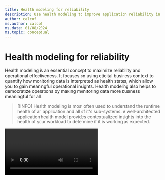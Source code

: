 ```yaml
---
title: Health modeling for reliability
description: Use health modeling to improve application reliability in Azure. Differentiate between healthy, degraded, and unhealthy states. Learn how to quantify application health and build your own health model.
author: calcof
ms.author: calcof
ms.date: 01/08/2024
ms.topic: conceptual
---
```


# Health modeling for reliability

Health modeling is an essential concept to maximize reliability and operational effectiveness. It focuses on using cticital business context to quantify how monitoring data is interpreted as health states, which allow you to gain meaningful operational insights. Health modeling also helps to democratize operations by making monitoring data more business meaningful​ for all.  

> [!INFO]
> Health modeling is most often used to understand the runtime health of an application and all of it's sub-systems. A well-architected application health model provides contextualized insights into the health of your workload to determine if it is working as expected.

<video>

This cross-cutting guide offers practical and authoritative guidance about modeling health, enabling you to use health models as a foundation for effective application operations and to maximize overall reliability.

> [!IMPORTANT]
> Microsoft Azure has recently launched the public preview for Azure Monitor health models. This new Azure Monitor capability provides an Azure-native solution to construct health models and achieve business-relevant observability. Using this service to model health in the context of business value will allow you to approach failure scenarios based on business impact, driving informed and prioritized operational responses.
> ()[More information]

#### Key points

- What is a health model?
- What are the benefits of health modeling?
- Common scenarios for health modeling
- Building a health model
- Using a health model
- Tooling for health modeling

## What is a health model?

The term _health_ refers to the evaluated 'healthy', 'degraded', and 'unhealthy' states which are derived by combining raw metrics, logs, and traces with domain specific information. These _health states_ are calulated using monitoring data _health signals_, such as a metric signal for CPU utilization. Health signals are rationalized using a domain specific _health definition_, such as expected CPU utilization thresholds for state transitions. There are many types of health signal which can be used, and these signals can be combined within a model to derive aggregated health states and also to propogate state changes.

<image of health>

Health states provide a distinct data schema that is optimized for observability use cases through modeling your own requirments, objectives, and architectural context. Modeling ultimatly makes health data unique to your contextual scope - what 'healthy' means for your scenario is likely to be different from any other scenario. Health is therefore a relative data concept. 

For example, Azure resources of the same type in your own application could have very different health definitions, such as two virtual machines where one is running a CPU sensative workload and the other is running a memory intensive workload. The health status of the first virtual machine will likely be heavily influenced by the CPU utilization metirc, while the other may be much more concerned with utilized memory metrics.

- A green healthy state indicates that key nonfunctional requirements and targets are fully satisfied and that resources are used optimally. For example, 95 percent of requests are processed in <=500 ms with Azure Kubernetes Service (AKS) node use at X percent.
- A yellow degraded state indicates that resources are not performing optimally but are still operational. For example, storage throttling has been detected.
- A red unhealthy state indicates that degradation has persisted beyond tolerated limits, or that resources have become unavailable or surpassed an allowable performance threshold.

> [!INFO]
> Health can also be represented through a score rather than states to provide additional data granularity.

The term _model_ refers to the graphical structure of logical components which form a specific scope and how they depend or interact with each other. The model also layers in domain information and business context in the form of dependency chains and health definitions which enable you to rationalize monitoring data as health state across the model.

Typically, models are used to represent an application scope and contain a logical representation of the application architecture and business scenarios. Components of the application are captured as _entities_ in the graph, with _relationships_ to mirror dependency chains between components. Entities within the application model can broadly be categorized as 3 abstract types; (1) infrastructure componets, (2) application components, and (3) user or system flows.

<image of model>

Moeled user and system flows summarize non-functional requirements across business scenarios involving both application and infrastructure components, which ultimately reflects business value for the application. ​Not all business scenarios in an application are equal, and a health model enables you to derive a prioritized and meaningful representation of application health. 

> [!NOTE]
> A health model shouldn't treat all failures the same. It should clearly distinguish between expected-transient but recoverable failures and a true disaster state.

## ​What are the benefits of health modeling?

Cloud applications typically generate high volumes of operational data, which makes it challenging to evaluate and determine the best operational action. Health modeling introduces business-relevant observability through quantified health states, which provide the basis to rationalise large volumes of operational data using domain information and business context.

This enables you to implicitly identify, interpret, and swiftly react to any deviations from a known healthy baseline. It ensures that operations are well informed and that business impact is considered in the decision-making process. This also helps to democratizes operations by making monitoring data more business meaningful​ for everyone

Using a health model enables you to implicitly identify, interpret, and swiftly react to any deviations from a known healthy state. It ensures that operations are well informed and that business impact is considered in the decision-making process. This also helps to democratizes operations by making monitoring data more business meaningful​ for everyone.

​Consider the example of a detection scenario where there is spike in failed messages on an Azure Service Bus queue, which is causing payments to fail within an ecommerce application. This is a critical business issue that is directly impacting revenue. An application developer might have the system knowledge needed to rationalize the impact of this metric spike on payments. But with a complex system this tribal knowledge is often segmented and not consistent across all of the operations team. By using a health model, the impact of this spike on both the Service Bus instance and the payment flows which depend on it are immediatly visible and actionable. This allows anyone to immediatly comprehend the severity of the issue, and act accordingly.

The following list captures some fo the key benefits of health modeling:

 - Improves Time To Detect (TTD) and Time To Mitigate (TTM) through faster problem isolation
 - Reduces alert noise through targeted alerts based on health
 - Identifies the blast radius of operational issues accelerating impact assessments
 - Easily identify cascading or correlated issues
 - Assists with Root Cause Analysis (RCA)
 - Democratizes operational knowledge
 - Provides a consistent baseline for AIOps intelligence and insights

> [!INFO]
> Use your health model to optimise testing and validation processes, such as load and chaos testing. Incorporating health models within your engineering lifecycle enables you to validate runtime operational state during testing, but also the effectiveness of your model under scale and failure scenarios.

## ​Common scenarios for health modeling 

Health modeling is most often used to quantify health states for an application, providing a basis for application observability and operations. However, health modeling is an abstract concept and can be applied at different scopes in a variety of different scenarios.

<screen grab of sample app model>

It is possible to combine multiple health models together in a _model of models_ to achieve higher levels aggregation. For example, it is possible to model the health of a business unit or an entire cloud estate, by using health models as component entities within a larger model. Applications within the estate are represented by their health models as nodes within the top level graph. Relationships in this model are then used to capture dependencies between applications.

> [!EXAMPLE]
> ​Consider an retail company with various applications for eCommerce, payments, and order processing. Each of these applications would be defined as an independent health model to quantify what health means for that particular workload. A parent model could then be used to map all of these component health models as entities, capturing inter-application operational impacts through dependency chains, such as the cascading impact on the eCommerce application if the payment application was to become unhealthy.

<screen grab of sample model of models>

## Building a health model

​The process to build a heath model is a continuous engineering activity aligned to both development and operations. 

> [!INFO]
> Automation can be used to streamline updates to your health model in-line with changes to your application. As infrastructure and application components are added or removed the model can be kept up-to-date. However, the addition of new business scenarios or changing requirements will almost always require manual updates to ensure health quantification is best aligned with business value.

<image of building a health model>

The initial process to construct an application health model is a logical design exercise which can be performed on a whiteboard. The primary goal is to define health across components within your application architecture. The following activities are key to this initial exercise:

- Identify the application design.
  - Infrastructure components, such as compute clusters and databases.
  - Application components, such as kubernetes pods.
  - Logical or physical dependency chains between components. 
  - [User and system flows](https://learn.microsoft.com/en-us/azure/well-architected/reliability/identify-flows#identify-all-user-and-system-flows). For example, the health model should be able to represent the current state of the user sign-in transaction flow.
    - [Business processes for each flow](https://learn.microsoft.com/en-us/azure/well-architected/reliability/identify-flows#identify-business-processes-for-each-flow).
    - [Business impact of each flow](https://learn.microsoft.com/en-us/azure/well-architected/reliability/identify-flows#identify-business-impact-of-each-flow).
    - [Escalation paths for each flow](https://learn.microsoft.com/en-us/azure/well-architected/reliability/identify-flows#identify-escalation-paths-for-each-flow).
  - Criticality of components

- Identify key health signals across the application design, such as [reliability metrics](https://learn.microsoft.com/en-us/azure/well-architected/reliability/metrics).
  - Service Level Indicators (SLI) and Service Level Objectives (SLO).
  - Service Health Indicators (SHI) and Health Objectives.
  - Composite health probes for distributed tracing.
  
- Model the identified application design as entities and relationships. Define the model so that health is business meaningful.
  - Map identified health signals across all modeled components to quantify health states at an entity level.
  - Use criticality to determine how health states should propogate through the model. For example, reporting components are seldom as important as payment components. They should therefore not have the same impact on overall health.   

- Visualize the modal in a tabular or graphical format for integration within your dashboard tooling.

- Use evaluated health states to trigger alerts and automated action. Health should be integrated within existing operational runbooks as a core observability data tenet.

### 'Traffic light' visualization

It is highly recommended that a _traffic light_ approach be used when visualizing your health model to make health states immediatly insightful. Assign green for healthy, yellow for degraded, and red for unhealthy. This will help you to trace application health states across dependency chains to quickly find the root cause of application degradation.

> [!NOTE]
> ​It is also recomended to consider accessibility requirements for the visualy impaired when dashboarding your health model.

### Critical system flows

The value of health modeling can only be fully realized when you incorprate business scenarios and context. This enables you to rationalize the business impact from operational incidents.

Your health model should surface the respective health of [critical system flows](https://learn.microsoft.com/en-us/azure/well-architected/reliability/identify-flows#identify-all-user-and-system-flows) and key subsystems to encapsulate your business scenarios. For example, the health model for an ecommerce application should be able to represent the current state of critical flows like user sign-in, checkout, process payment, etc.

Modeled flows should also capture the relative significance of the business processes they relate to. For example, in most scenarios the failure of a payment process is likely to be more significant than the failure of a reporting process. Hence, modeled system flows should consider their [relative importance and overall impact ](https://learn.microsoft.com/en-us/azure/well-architected/reliability/identify-flows#identify-business-impact-of-each-flow) on the health of the application.

### Monitoring data for health signals

It is essential that health be defined by correlating all types of monitoring data; metrics, logs, traces. This is necessary to ensure the health truly represents what it means for a particular entity or the application as a whole to be healthy.

Health should be used to automatically correlate application level events with resource level metrics to quantify the current application state. The overall health state should be affected by both application level issues and resource level failures.

> [!NOTE]
> All application resources should be configured to route diagnostic logs and metrics to the chosen log aggregation technology. [Azure Policy](https://azure.microsoft.com/services/azure-policy/) should also be used to ensure the consistent use of diagnostic settings across the application, which enforces the desired configuration for each Azure service.

#### Platform metrics

Platform level metrics and logs, such as CPU percentage, network in/out, and disk operations/sec, should be collected from underlying application resources to inform your health model and to detect or predict issues. This approach can also help to distinguish between transient and nontransient faults.

#### Application logs

Application logs are an important source of diagnostics data and a vital input to health. To gain insights when you need it most, follow these best practices for application logging:

- Use semantic, or *structured*, logging.

  With structured logs, it's easier to automate the consumption and analysis of log data at scale. We recommend storing Azure resource metrics and diagnostics data in an Azure Monitor Logs workspace rather than in a storage account. This way, you can create health signals using [Kusto queries](/azure/data-explorer/kusto/concepts/#kusto-queries) for quick and easy evaluation.

- Log data in the production environment.

  Capture robust data while the application is running in the production environment. You need sufficient information to inform health and to diagnose the cause of detected production issues.

- Log events at service boundaries.

  Include a correlation ID that flows across service boundaries. If a transaction flows through multiple services and one of them fails, the correlation ID helps you track requests across your application and pinpoint why the transaction failed.

- Use asynchronous logging.

  Synchronous logging operations sometimes block application code. This situation causes requests to back up as logs are written. Use asynchronous logging to preserve availability during application logging.

- Separate application logging from auditing.

  Audit records are commonly maintained for compliance or regulatory requirements. To avoid dropped transactions, maintain audit logs separately from diagnostic logs.

#### White-box and black-box monitoring

Use _white-box monitoring_ to instrument the application with semantic logs and metrics. Application level metrics and logs, such as current memory consumption or request latency, should be collected from the application to inform your health model, alowing the model to detect and predict issues.

Use _black-box monitoring_ to measure platform services and the resulting customer experience. Black-box monitoring tests externally visible application behavior without knowledge of the internals of the system. This approach is common for measuring customer-centric service-level indicators (SLIs), service-level objectives (SLOs), and service-level agreements (SLAs).

> [!IMPORTANT]
> It is highly recomended that you define SLIs and SLOs for the application as a whole and component business processes. These SLIs and SLOs should be mapped to health signals within the model. This ensures that your definition of health fully reflects the attainment of an acceptable level of service for the application.

#### Distributed tracing

[Telemetry correlation](/azure/azure-monitor/app/distributed-tracing-telemetry-correlation) should be used to ensure that transactions can be mapped through the end-to-end application across critical system flows. This process is vital for the root cause analysis (RCA) of failures. 

#### Health probes

The health and performance of an application can sometimes be difficult to detect using just raw monitoring data. To enhance the evaluation of health, implement health probes and run them regularly from outside your application. These probes should be created to explicitly check the health of your application and their response should be used as a signal input within your health model.

These health checks can be as simple as measuring response time for the application as a whole, for individual parts of the application, for specific services that the application provides, or for individual components. Probes can run processes to measure latency and check availability, or to extract information from the system. 

Health probes can be used in health checks performed by load balancers or can be invoked from an external watchdog service. A watchdog service aggregates health checks from across multiple components in the workload. Watchdogs can also host code that can perform immediate remediation for known health conditions.

Below is a pair of example health probe use cases which can be used to distinguish two distinct application states:

- *Liveness* is an indication if the application code should continue to run or needs to be rebooted. A failure response (or lack of response) from this probe means the process should be terminated and restarted.

- *Readiness* is an indication if the application component should continue to be used. A failure response (or lack of response) from this probe means to hold off on sending traffic to this component.

### Continuos improvement

The principal of continuous improvement should be applied to progressivly optimise the evaluation of health states within your model. As your application evolves, your health model must also evolve. 

Furthermore, health models should be treated as living and breathing application artefacts. This means that management best practices, such as adopting the principal of Infrastructure as Code (IaC), should also be applied to your health model.

## Using a health model

The health data within your health model should serve as the foundation for application operations, driving the detection and interpretation of any failures or operational instability.

### Health based alerting

Typically, there is a one-to-one mapping between monitoring data and an alert rule. This direct relationship often leads to negative operational characteristics, such as alert storms and alert noise. 

Consider the example of a cluster where alerts are configured at a vm level based on key metrics such as CPU utilization and error count. If the cluster suffers a failure, it is very likely that many alerts would be generated for each node. This can very quickly become overwhelming for operators, making issue identification and resolution challenging. Similarly, with the high number of configured alerts it is typical that a consistent alert volume can arise as a 'norm'. This ambient alert noise often leads to alerts going unnoticed or ignored.  

Health introduces a layer of seperation between monitoring data and alert rules. Many different signals can be used to define health, with a single alert rule configured to use the evaluated health state. Health therefore allows for intelligent alerting based on many signal inputs.

Since a health moel encapsulates business scenarios, it is also possilbe to elevate alerting to be scenario and business centric. For example, rather than alerting on the health of a cluater, it is possible to alert on the health of the system flows which depend on that cluster. Reusing the previous retail detection scenario, an alert can be defined to notify changes in the health of the process payments flow rather than underlying resources such as the Service Bus queue.

> [!NOTE]
> The ability to alert across all layters of the health model provides flexibility where different application personas are concerned. Application owners and product managers could be alerted to health state changes in key business scenarios or the application as a whole, while DevOps or operational resources could be alerted based on the health of compinent infrastructure or application components.

### Health model lenses

Health is a relative data concept that can vary across different personas, even in the context of the same application scope.For example a DevOps user may have a very different definition of health to a SecOps user who may be more concerned with intrusion indicators an specific exposed components. Similarly, a DBA user might only be interested in a subset of the application model through the database resources only.

Do not be afraid to derive varied lenses on the same health model, by interacting with the health data and model differently to satisfy the unique requirments of specific personas. Seperate models can also be constructed from an overlapping data set to achieve the same outcome.

### Health data retention

Like all monitoring data, health gradually loses it's value over time for most observability use cases. It is not recomended to keep health data for longer than 60 days to avoid unecessary costs for data that is no longer relevant to the runtime operational state of your application. Archiving can be performed if necessary to satisfy audit requirements or to empower AIOps scenarios orientated around long term pattern analysis.

> [!NOTE]
> Health is inherently an abstract data type, and without the context of the broader model it is very difficult to rationalise why state changes occured. When archiving health data outside the contextual scope of the model, be mindful that it might lose all meaning unless also coupled with the configuration state of the model.  

### Health trends and AIOps

Health provides a quantified baseline for detection investigation. It therefore serves as the foundation for AIOps capabilities to apply machine learning intelligence. AIOps scenarios enabled by health range from deriving additional insights from state changes and identifying recomended actions, to pattern analysis of health trends to drive prediction and model refinement. In essence, the health model itself can be used as the principal input to the machine learning models analysing health trends.

## Tooling for health modeling

Health modeling is a logical exercise that is tooling and technology agnostic. However, it is an intensive process that is often complex and requires significant engineering investment. 

Third-party observability tooling can be used to reduce this burden, providing a way to interface directly with and evaluate raw monitoring data. However, even with the use of third-party observability solutions, the process to build and use a health model remains complex and requires significant engineering investment as well as bespoke code. 

Until recently, third-party tooling was most feasible way to approach modeling the health of Azure applications. But that all changed with the release of health model capabilites within Azure Monitor. 

Azure Monitor health models enable you to natively construct and interact with health models in Azure. These capabilities expose health as a core data tenet under Azure Monitor. You can now natively use health as the basis for consistent and expedited operations within your Azure applications. 

Each health model is a data platform for health data, with native integrations across monitoring data stores, alerting, and out-of-the-box visualizations, both graphical and tabular. For advanced users, query/API data plane experiences allow flexible and extensible use of health states within your existing operational stack (e.g. Grafana dashboard).

Using Azure Monitor health model empowers operational users to troubleshoot dependencies and identify correlated/cascading issues, optimizes TTD and TTM, as well as enhancing alerting and significantly reduces monitoring/alerting noise.

## Related links

- For implementing health probes in ASP.NET, see [Health checks in ASP.NET Core](/aspnet/core/host-and-deploy/health-checks).
- For information on monitoring metrics, see [Azure Monitor Metrics overview](/azure/azure-monitor/essentials/data-platform-metrics).
- For information on using Application Insights, see [Application Insights](/azure/azure-monitor/app/app-insights-overview).
- For design considerations and recommendations about a layered application health model, see the health modeling guidance found in the mission-critical workload design areas.
- For more hands on experience with health modeling, see [link to learn module]

## Next steps

> [!div class="nextstepaction"]
> [Recommendations for designing a reliable monitoring and alerting strategy](../reliability/monitoring-alerting-strategy.md)
